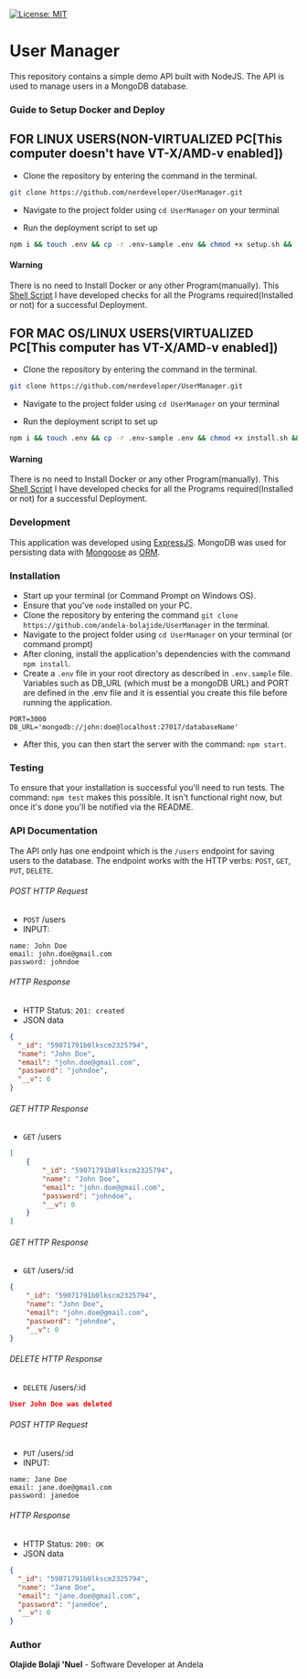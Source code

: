 [![License: MIT](https://img.shields.io/badge/License-MIT-yellow.svg)](https://opensource.org/licenses/MIT)

# User Manager

This repository contains a simple demo API built with NodeJS.
The API is used to manage users in a MongoDB database.

### Guide to Setup Docker and Deploy

## FOR LINUX USERS(NON-VIRTUALIZED PC[This computer doesn't have VT-X/AMD-v enabled])
* Clone the repository by entering the command in the terminal.
```bash
git clone https://github.com/nerdeveloper/UserManager.git

```
* Navigate to the project folder using `cd UserManager` on your terminal 

* Run the deployment script to set up 
```bash
npm i && touch .env && cp -r .env-sample .env && chmod +x setup.sh && ./setup.sh
```
#### Warning
There is no need to Install Docker or any other Program(manually). This [Shell Script](setup.sh) I have developed checks for all the Programs required(Installed or not) for a successful Deployment.

## FOR MAC OS/LINUX USERS(VIRTUALIZED PC[This computer has VT-X/AMD-v enabled])
* Clone the repository by entering the command in the terminal.
```bash
git clone https://github.com/nerdeveloper/UserManager.git

```
* Navigate to the project folder using `cd UserManager` on your terminal 

* Run the deployment script to set up 
```bash
npm i && touch .env && cp -r .env-sample .env && chmod +x install.sh && ./install.sh
```
#### Warning
There is no need to Install Docker or any other Program(manually). This [Shell Script](install.sh) I have developed checks for all the Programs required(Installed or not) for a successful Deployment.

### Development
This application was developed using [ExpressJS](http://expressjs.com/). MongoDB was used for persisting data with [Mongoose](https://mongoosejs.com/) as [ORM](https://en.wikipedia.org/wiki/Object-relational_mapping).

### Installation
* Start up your terminal (or Command Prompt on Windows OS).
* Ensure that you've `node` installed on your PC.
* Clone the repository by entering the command `git clone https://github.com/andela-bolajide/UserManager` in the terminal.
* Navigate to the project folder using `cd UserManager` on your terminal (or command prompt)
* After cloning, install the application's dependencies with the command `npm install`.
* Create a `.env` file in your root directory as described in `.env.sample` file. Variables such as DB_URL (which must be a mongoDB URL) and PORT are defined in the .env file and it is essential you create this file before running the application.
```
PORT=3000
DB_URL='mongodb://john:doe@localhost:27017/databaseName'
```
* After this, you can then start the server with the command: `npm start`.

### Testing
To ensure that your installation is successful you'll need to run tests.
The command: `npm test` makes this possible. It isn't functional right now, but once it's done you'll be notified via the README.

### API Documentation
The API only has one endpoint which is the `/users` endpoint for saving users to the database. The endpoint works with the HTTP verbs: `POST`, `GET`, `PUT`, `DELETE`.

###### POST HTTP Request
-   `POST` /users
-   INPUT:
```x-form-url-encoded
name: John Doe
email: john.doe@gmail.com
password: johndoe
```

###### HTTP Response

-   HTTP Status: `201: created`
-   JSON data
```json
{
  "_id": "59071791b0lkscm2325794",
  "name": "John Doe",
  "email": "john.doe@gmail.com",
  "password": "johndoe",
  "__v": 0
}
```

###### GET HTTP Response
-   `GET` /users

```json
[
    {
        "_id": "59071791b0lkscm2325794",
        "name": "John Doe",
        "email": "john.doe@gmail.com",
        "password": "johndoe",
        "__v": 0
    }
]
```

###### GET HTTP Response
-   `GET` /users/:id

```json
{
    "_id": "59071791b0lkscm2325794",
    "name": "John Doe",
    "email": "john.doe@gmail.com",
    "password": "johndoe",
    "__v": 0
}
```

###### DELETE HTTP Response
-   `DELETE` /users/:id

```json
User John Doe was deleted
```

###### POST HTTP Request
-   `PUT` /users/:id
-   INPUT:
```x-form-url-encoded
name: Jane Doe
email: jane.doe@gmail.com
password: janedoe
```

###### HTTP Response

-   HTTP Status: `200: OK`
-   JSON data
```json
{
  "_id": "59071791b0lkscm2325794",
  "name": "Jane Doe",
  "email": "jane.doe@gmail.com",
  "password": "janedoe",
  "__v": 0
}
```



### Author
**Olajide Bolaji 'Nuel** - Software Developer at Andela
